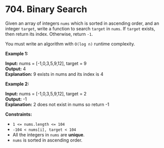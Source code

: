 # 704. Binary Search

Given an array of integers `nums` which is sorted in ascending order, and an integer `target`, write a function to search `target` in `nums`. If `target` exists, then return its index. Otherwise, return `-1`.

You must write an algorithm with `O(log n)` runtime complexity.

**Example 1:**

**Input:** nums = [-1,0,3,5,9,12], target = 9 </br>
**Output:** 4 </br>
**Explanation:** 9 exists in nums and its index is 4

**Example 2:**

**Input:** nums = [-1,0,3,5,9,12], target = 2 </br>
**Output:** -1 </br>
**Explanation:** 2 does not exist in nums so return -1
 
**Constraints:**

- `1 <= nums.length <= 104`
- `-104 < nums[i], target < 104`
- All the integers in `nums` are **unique**.
- `nums` is sorted in ascending order.